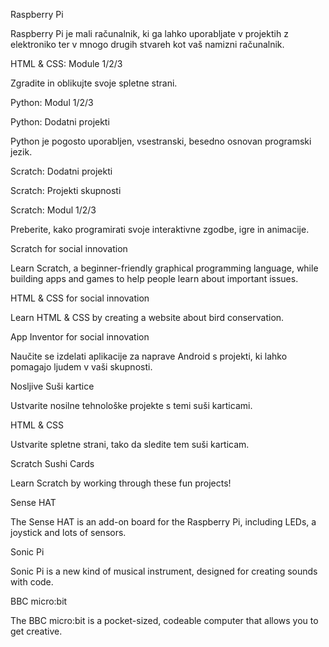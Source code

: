 Raspberry Pi

Raspberry Pi je mali računalnik, ki ga lahko uporabljate v projektih z elektroniko ter v mnogo drugih stvareh kot vaš namizni računalnik.

HTML & CSS: Module 1/2/3

Zgradite in oblikujte svoje spletne strani.

Python: Modul 1/2/3

Python: Dodatni projekti

Python je pogosto uporabljen, vsestranski, besedno osnovan programski jezik.

Scratch: Dodatni projekti

Scratch: Projekti skupnosti

Scratch: Modul 1/2/3

Preberite, kako programirati svoje interaktivne zgodbe, igre in animacije.

Scratch for social innovation

Learn Scratch, a beginner-friendly graphical programming language, while building apps and games to help people learn about important issues.

HTML & CSS for social innovation

Learn HTML & CSS by creating a website about bird conservation.

App Inventor for social innovation

Naučite se izdelati aplikacije za naprave Android s projekti, ki lahko pomagajo ljudem v vaši skupnosti.

Nosljive Suši kartice

Ustvarite nosilne tehnološke projekte s temi suši karticami.

HTML & CSS

Ustvarite spletne strani, tako da sledite tem suši karticam.

Scratch Sushi Cards

Learn Scratch by working through these fun projects!

Sense HAT

The Sense HAT is an add-on board for the Raspberry Pi, including LEDs, a joystick and lots of sensors.

Sonic Pi

Sonic Pi is a new kind of musical instrument, designed for creating sounds with code.

BBC micro:bit

The BBC micro:bit is a pocket-sized, codeable computer that allows you to get creative.